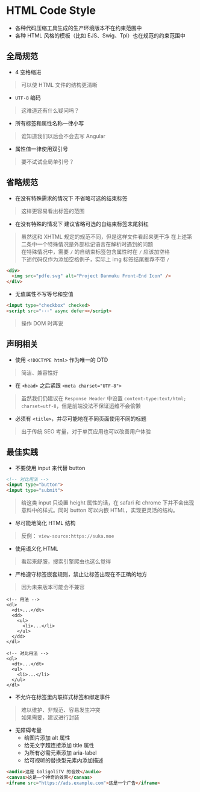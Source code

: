 # HTML Code Style

- 各种代码压缩工具生成的生产环境版本不在约束范围中
- 各种 HTML 风格的模板（比如 EJS、Swig、Tpl）也在规范的约束范围中


## 全局规范

- 4 空格缩进

> 可以使 HTML 文件的结构更清晰

- `UTF-8` 编码

> 这难道还有什么疑问吗？

- 所有标签和属性名称一律小写

> 谁知道我们以后会不会去写 Angular

- 属性值一律使用双引号

> 要不试试全局单引号？

## 省略规范

- 在没有特殊需求的情况下 不省略可选的结束标签

> 这样更容易看出标签的范围

- 在没有特殊的情况下 建议省略可选的自结束标签末尾斜杠

> 虽然这和 XHTML 规定的规范不同，但是这样文件看起来更干净
> 在上述第二条中一个特殊情况是外部标记语言在解析时遇到的问题  
> 在特殊情况中，需要 `/` 的自结束标签包含属性时在 `/` 应该加空格  
> 下述代码仅作为添加空格例子，实际上 img 标签结尾推荐不带 `/`

```html
<div>
  <img src="pdfe.svg" alt="Project Danmuku Front-End Icon" />
</div>
```

- 无值属性不写等号和空值

```html
<input type="checkbox" checked>
<script src="···" async defer></script>
```

> 操作 DOM 时再说

## 声明相关

- 使用 `<!DOCTYPE html>` 作为唯一的 DTD

> 简洁、兼容性好

- 在 `<head>` 之后紧跟 `<meta charset="UTF-8">`

> 虽然我们仍建议在 `Response Header` 中设置 `content-type:text/html; charset=utf-8`，但是前端没法不保证运维不会偷懒

- 必须有 `<title>`，并尽可能地在不同页面使用不同的标题

> 出于传统 SEO 考量，对于单页应用也可以改善用户体验

## 最佳实践

- 不要使用 input 来代替 button

```html
<!-- 对比用法 -->
<input type="button">
<input type="submit">
```

> 给这类 input 只设置 height 属性的话，在 safari 和 chrome 下并不会出现意料中的样式。同时 button 可以内嵌 HTML，实现更灵活的结构。

- 尽可能地简化 HTML 结构

> 反例： `view-source:https://suka.moe`

- 使用语义化 HTML

> 看起来舒服，搜索引擎爬虫也这么觉得

- 严格遵守标签嵌套规则，禁止让标签出现在不正确的地方

> 因为未来版本可能会不兼容

```
<!-- 用法 -->
<dl>
  <dt>...</dt>
  <dd>
    <ul>
      <li>...</li>
    </ul>
  </dd>
</dl>

<!-- 对比用法 -->
<dl>
  <dt>...</dt>
  <ul>
    <li>...</li>
  </ul>
</dl>
```

- 不允许在标签里内联样式标签和绑定事件

> 难以维护、非规范、容易发生冲突  
> 如果需要，建议进行封装

- 无障碍考量
  - 给图片添加 alt 属性
  - 给无文字超连接添加 title 属性
  - 为所有必需元素添加 aria-label
  - 给可视听的替换型元素内添加描述

```html
<audio>这是 GoligoliTV 的音效</audio>
<canvas>这是一个神奇的效果</canvas>
<iframe src="https://ads.example.com">这是一个广告</iframe>
```
